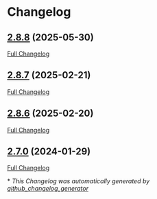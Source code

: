 # Changelog

## [2.8.8](https://github.com/GameFrameX/com.gameframex.unity.psygames.unitywebsocket/tree/2.8.8) (2025-05-30)

[Full Changelog](https://github.com/GameFrameX/com.gameframex.unity.psygames.unitywebsocket/compare/2.8.7...2.8.8)

## [2.8.7](https://github.com/GameFrameX/com.gameframex.unity.psygames.unitywebsocket/tree/2.8.7) (2025-02-21)

[Full Changelog](https://github.com/GameFrameX/com.gameframex.unity.psygames.unitywebsocket/compare/2.8.6...2.8.7)

## [2.8.6](https://github.com/GameFrameX/com.gameframex.unity.psygames.unitywebsocket/tree/2.8.6) (2025-02-20)

[Full Changelog](https://github.com/GameFrameX/com.gameframex.unity.psygames.unitywebsocket/compare/2.7.0...2.8.6)

## [2.7.0](https://github.com/GameFrameX/com.gameframex.unity.psygames.unitywebsocket/tree/2.7.0) (2024-01-29)

[Full Changelog](https://github.com/GameFrameX/com.gameframex.unity.psygames.unitywebsocket/compare/67fb9ea0980f006e00b99dac1eb6f95611ffefbb...2.7.0)



\* *This Changelog was automatically generated by [github_changelog_generator](https://github.com/github-changelog-generator/github-changelog-generator)*
